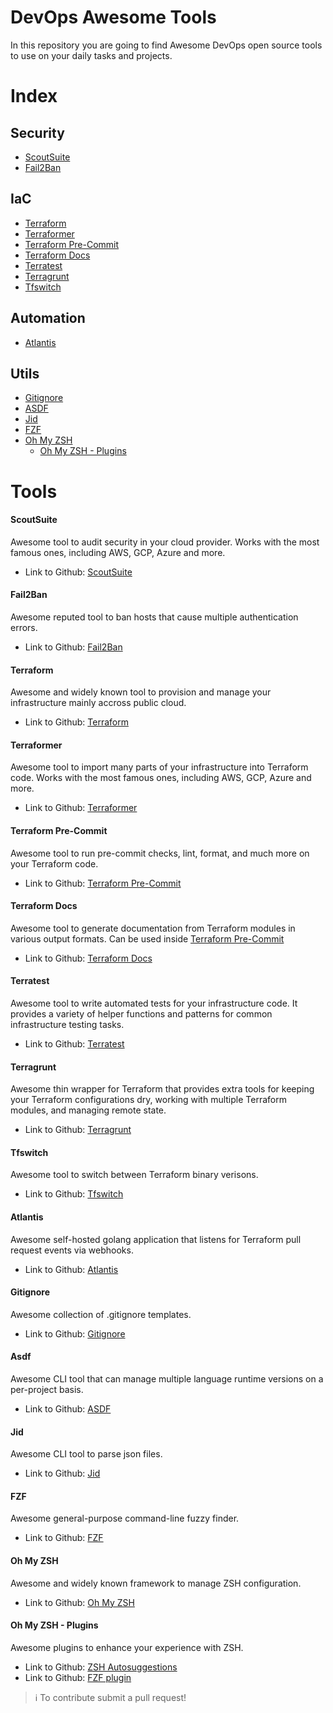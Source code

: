 # DevOps Awesome Tools

In this repository you are going to find Awesome DevOps open source tools to use on your daily tasks and projects. 

# Index

## Security

- [ScoutSuite](#scoutsuite)
- [Fail2Ban](#fail2ban)

## IaC

- [Terraform](#terraform)
- [Terraformer](#terraformer)
- [Terraform Pre-Commit](#terraform-pre-commit)
- [Terraform Docs](#terraform-docs)
- [Terratest](#terratest)
- [Terragrunt](#terragrunt)
- [Tfswitch](#tfswitch)

## Automation

- [Atlantis](#atlantis)

## Utils

- [Gitignore](#gitignore)
- [ASDF](#asdf)
- [Jid](#jid)
- [FZF](#fzf)
- [Oh My ZSH](#oh-my-zsh)
    - [Oh My ZSH - Plugins](#oh-my-zsh---plugins)


# Tools

#### ScoutSuite

Awesome tool to audit security in your cloud provider. Works with the most famous ones, including AWS, GCP, Azure and more.

- Link to Github: [ScoutSuite][scout-suite]

#### Fail2Ban

Awesome reputed tool to ban hosts that cause multiple authentication errors.

- Link to Github: [Fail2Ban][fail2ban]

#### Terraform

Awesome and widely known tool to provision and manage your infrastructure mainly accross public cloud.

- Link to Github: [Terraform][Terraform]

#### Terraformer
    
Awesome tool to import many parts of your infrastructure into Terraform code. Works with the most famous ones, including AWS, GCP, Azure and more.

- Link to Github: [Terraformer][terraformer]

#### Terraform Pre-Commit

Awesome tool to run pre-commit checks, lint, format, and much more on your Terraform code.

- Link to Github: [Terraform Pre-Commit][terraform-pre-commit]

#### Terraform Docs

Awesome tool to generate documentation from Terraform modules in various output formats. Can be used inside [Terraform Pre-Commit](#terraform-pre-commit)

- Link to Github: [Terraform Docs][terraform-docs]

#### Terratest

Awesome tool to write automated tests for your infrastructure code. It provides a variety of helper functions and patterns for common infrastructure testing tasks.

- Link to Github: [Terratest][terratest]

#### Terragrunt

Awesome thin wrapper for Terraform that provides extra tools for keeping your Terraform configurations dry, working with multiple Terraform modules, and managing remote state.

- Link to Github: [Terragrunt][terragrunt]

#### Tfswitch

Awesome tool to switch between Terraform binary verisons.

- Link to Github: [Tfswitch][tfswitch]

#### Atlantis

Awesome self-hosted golang application that listens for Terraform pull request events via webhooks.

- Link to Github: [Atlantis][atlantis]

#### Gitignore

Awesome collection of .gitignore templates.

- Link to Github: [Gitignore][gitignore]

#### Asdf

Awesome CLI tool that can manage multiple language runtime versions on a per-project basis.

- Link to Github: [ASDF][asdf]

#### Jid

Awesome CLI tool to parse json files.

- Link to Github: [Jid][jid]

#### FZF

Awesome general-purpose command-line fuzzy finder.

- Link to Github: [FZF][fzf]

#### Oh My ZSH

Awesome and widely known framework to manage ZSH configuration.

- Link to Github: [Oh My ZSH][oh-my-zsh]

#### Oh My ZSH - Plugins

Awesome plugins to enhance your experience with ZSH.

- Link to Github: [ZSH Autosuggestions][zsh-autosuggestions]
- Link to Github: [FZF plugin][fzf-oh-my-zsh]

> :information_source: To contribute submit a pull request!

[scout-suite]: https://github.com/nccgroup/ScoutSuite
[fail2ban]: https://github.com/fail2ban/fail2ban
[terraform]: https://github.com/hashicorp/terraform
[terraformer]: https://github.com/GoogleCloudPlatform/terraformer
[terraform-pre-commit]: https://github.com/antonbabenko/pre-commit-terraform
[terraform-docs]: https://github.com/terraform-docs/terraform-docs
[terratest]: https://github.com/gruntwork-io/terratest
[terragrunt]: https://github.com/gruntwork-io/terragrunt
[tfswitch]: https://github.com/warrensbox/terraform-switcher
[atlantis]: https://github.com/runatlantis/atlantis
[gitignore]: https://github.com/github/gitignore
[asdf]: https://github.com/asdf-vm/asdf
[jid]: https://github.com/simeji/jid
[fzf]: https://github.com/junegunn/fzf
[oh-my-zsh]: https://github.com/ohmyzsh/ohmyzsh
[zsh-autosuggestions]: [https://github.com/zsh-users/zsh-autosuggestions]
[fzf-oh-my-zsh]: https://github.com/ohmyzsh/ohmyzsh/blob/master/plugins/fzf/fzf.plugin.zsh